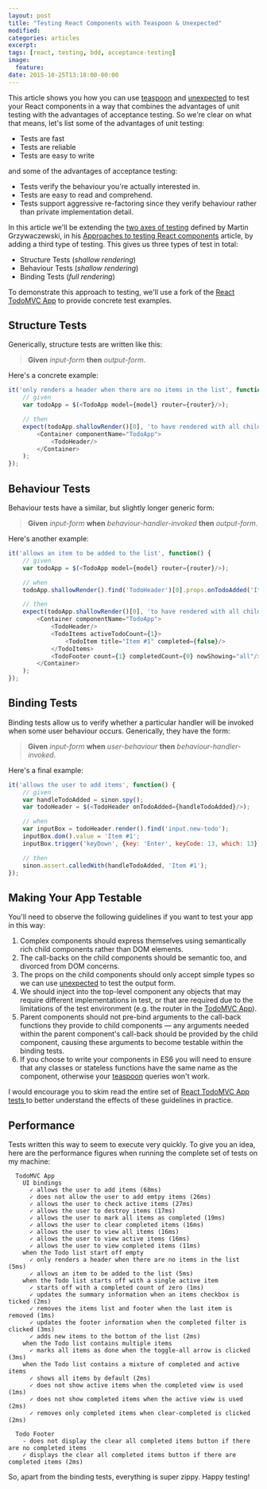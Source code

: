 ```yaml
---
layout: post
title: "Testing React Components with Teaspoon & Unexpected"
modified:
categories: articles
excerpt:
tags: [react, testing, bdd, acceptance-testing]
image:
  feature:
date: 2015-10-25T13:18:00-00:00
---
```


This article shows you how you can use [teaspoon](https://www.npmjs.com/package/teaspoon) and [unexpected](http://unexpected.js.org/) to test your React components in a way that combines the advantages of unit testing with the advantages of acceptance testing. So we're clear on what that means, let's list some of the advantages of unit testing:

  * Tests are fast
  * Tests are reliable
  * Tests are easy to write

and some of the advantages of acceptance testing:

  * Tests verify the behaviour you're actually interested in.
  * Tests are easy to read and comprehend.
  * Tests support aggressive re-factoring since they verify behaviour rather than private implementation detail.

In this article we'll be extending the [two axes of testing](http://reactkungfu.com/2015/07/approaches-to-testing-react-components-an-overview/#two_axes_of_testing_components) defined by Martin Grzywaczewski, in his [Approaches to testing React components](http://reactkungfu.com/2015/07/approaches-to-testing-react-components-an-overview/) article, by adding a third type of testing. This gives us three types of test in total:

  * Structure Tests (_shallow rendering_)
  * Behaviour Tests (_shallow rendering_)
  * Binding Tests (_full rendering_)

To demonstrate this approach to testing, we'll use a fork of the [React TodoMVC App](https://github.com/dchambers/react-todomvc) to provide concrete test examples.

## Structure Tests

Generically, structure tests are written like this:

> **Given** _input-form_ **then** _output-form_.

Here's a concrete example:

~~~js
it('only renders a header when there are no items in the list', function() {
    // given
    var todoApp = $(<TodoApp model={model} router={router}/>);

    // then
    expect(todoApp.shallowRender()[0], 'to have rendered with all children',
        <Container componentName="TodoApp">
            <TodoHeader/>
        </Container>
    );
});
~~~

## Behaviour Tests

Behaviour tests have a similar, but slightly longer generic form:

> **Given** _input-form_ **when** _behaviour-handler-invoked_ **then** _output-form_.

Here's another example:

~~~js
it('allows an item to be added to the list', function() {
    // given
    var todoApp = $(<TodoApp model={model} router={router}/>);

    // when
    todoApp.shallowRender().find('TodoHeader')[0].props.onTodoAdded('Item #1');

    // then
    expect(todoApp.shallowRender()[0], 'to have rendered with all children',
        <Container componentName="TodoApp">
            <TodoHeader/>
            <TodoItems activeTodoCount={1}>
                <TodoItem title="Item #1" completed={false}/>
            </TodoItems>
            <TodoFooter count={1} completedCount={0} nowShowing="all"/>
        </Container>
    );
});
~~~

## Binding Tests

Binding tests allow us to verify whether a particular handler will be invoked when some user behaviour occurs. Generically, they have the form:

> **Given** _input-form_ **when** _user-behaviour_ **then** _behaviour-handler-invoked_.

Here's a final example:

~~~js
it('allows the user to add items', function() {
    // given
    var handleTodoAdded = sinon.spy();
    var todoHeader = $(<TodoHeader onTodoAdded={handleTodoAdded}/>);

    // when
    var inputBox = todoHeader.render().find('input.new-todo');
    inputBox.dom().value = 'Item #1';
    inputBox.trigger('keyDown', {key: 'Enter', keyCode: 13, which: 13});

    // then
    sinon.assert.calledWith(handleTodoAdded, 'Item #1');
});
~~~

## Making Your App Testable

You'll need to observe the following guidelines if you want to test your app in this way:

  1. Complex components should express themselves using semantically rich child components rather than DOM elements.
  2. The call-backs on the child components should be semantic too, and divorced from DOM concerns.
  3. The props on the child components should only accept simple types so we can use [unexpected](http://unexpected.js.org/) to test the output form.
  4. We should inject into the top-level component any objects that may require different implementations in test, or that are required due to the limitations of the test environment (e.g. the router in the [TodoMVC App](https://github.com/dchambers/react-todomvc)).
  5. Parent components should not pre-bind arguments to the call-back functions they provide to child components &mdash; any arguments needed within the parent component's call-back should be provided by the child component, causing these arguments to become testable within the binding tests.
  6. If you choose to write your components in ES6 you will need to ensure that any classes or stateless functions have the same name as the component, otherwise your [teaspoon](https://www.npmjs.com/package/teaspoon) queries won't work.

I would encourage you to skim read the entire set of [React TodoMVC App tests ](https://github.com/dchambers/react-todomvc/tree/master/test) to better understand the effects of these guidelines in practice.

## Performance

Tests written this way to seem to execute very quickly. To give you an idea, here are the performance figures when running the complete set of tests on my machine:

~~~
  TodoMVC App
    UI bindings
      ✓ allows the user to add items (68ms)
      ✓ does not allow the user to add emtpy items (26ms)
      ✓ allows the user to check active items (27ms)
      ✓ allows the user to destroy items (17ms)
      ✓ allows the user to mark all items as completed (19ms)
      ✓ allows the user to clear completed items (16ms)
      ✓ allows the user to view all items (16ms)
      ✓ allows the user to view active items (16ms)
      ✓ allows the user to view completed items (11ms)
    when the Todo list start off empty
      ✓ only renders a header when there are no items in the list (5ms)
      ✓ allows an item to be added to the list (5ms)
    when the Todo list starts off with a single active item
      ✓ starts off with a completed count of zero (1ms)
      ✓ updates the summary information when an items checkbox is ticked (2ms)
      ✓ removes the items list and footer when the last item is removed (1ms)
      ✓ updates the footer information when the completed filter is clicked (3ms)
      ✓ adds new items to the bottom of the list (2ms)
    when the Todo list contains multiple items
      ✓ marks all items as done when the toggle-all arrow is clicked (3ms)
    when the Todo list contains a mixture of completed and active items
      ✓ shows all items by default (2ms)
      ✓ does not show active items when the completed view is used (1ms)
      ✓ does not show completed items when the active view is used (2ms)
      ✓ removes only completed items when clear-completed is clicked (2ms)

  Todo Footer
    - does not display the clear all completed items button if there are no completed items
    ✓ displays the clear all completed items button if there are completed items (2ms)
~~~

So, apart from the binding tests, everything is super zippy. Happy testing!
